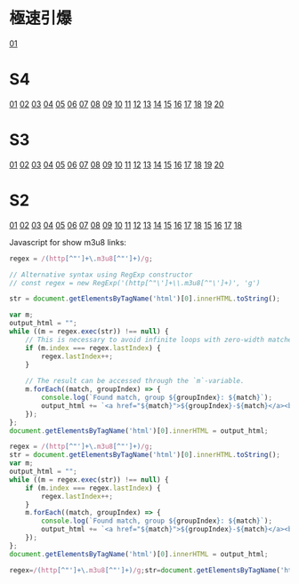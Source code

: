 
<video-js id='main_video' class="vjs-default-skin" controls></video-js>

# 極速引爆
[01](https://www.movieffm.net/jwplayer/?source=https://vod.bunediy.com/20210721//DCjDjCLx/index.m3u8)
# S4
[01](https://www.movieffm.net/jwplayer/?source=https://vod4.buycar5.cn/20201111/sGSCQZqc/index.m3u8)
[02](https://www.movieffm.net/jwplayer/?source=https://vod4.buycar5.cn/20201111/OFe3tdy5/index.m3u8)
[03](https://www.movieffm.net/jwplayer/?source=https://vod4.buycar5.cn/20201125/vYUP5X6W/index.m3u8)
[04](https://www.movieffm.net/jwplayer/?source=https://vod4.buycar5.cn/20201125/ADJ7RKCz/index.m3u8)
[05](https://www.movieffm.net/jwplayer/?source=https://vod4.buycar5.cn/20201202/xyJQnL0W/index.m3u8)
[06](https://www.movieffm.net/jwplayer/?source=https://vod4.buycar5.cn/20210113/odGvIfSS/index.m3u8)
[07](https://www.movieffm.net/jwplayer/?source=https://vod4.buycar5.cn/20210120/Nz7uvEhD/index.m3u8)
[08](https://www.movieffm.net/jwplayer/?source=https://vod4.buycar5.cn/20210127/S1QqALJi/index.m3u8)
[09](https://www.movieffm.net/jwplayer/?source=https://vod4.buycar5.cn/20210217/wM5YCUHM/index.m3u8)
[10](https://www.movieffm.net/jwplayer/?source=https://vod5.wenshibaowenbei.com/20210224/Ta2Nlcyu/index.m3u8)
[11](https://www.movieffm.net/jwplayer/?source=https://vod4.buycar5.cn/20210310/sT4o7Fao/index.m3u8)
[12](https://www.movieffm.net/jwplayer/?source=https://vod4.buycar5.cn/20210324/I5D2CjhV/index.m3u8)
[13](https://www.movieffm.net/jwplayer/?source=https://vod4.buycar5.cn/20210331/dW9vsKS4/index.m3u8)
[14](https://www.movieffm.net/jwplayer/?source=https://vod4.buycar5.cn/20210421/nUFFBh6O/index.m3u8)
[15](https://www.movieffm.net/jwplayer/?source=https://vod4.buycar5.cn/20210427/47yBHDB7/index.m3u8)
[16](https://www.movieffm.net/jwplayer/?source=https://vod4.buycar5.cn/20210511/M77awlG3/index.m3u8)
[17](https://www.movieffm.net/jwplayer/?source=https://vod4.buycar5.cn/20210519/mVoUkAFi/index.m3u8)
[18](https://www.movieffm.net/jwplayer/?source=https://vod4.buycar5.cn/20210525/s9qxHtHm/index.m3u8)
[19](https://www.movieffm.net/jwplayer/?source=https://vod4.buycar5.cn/20210602/ZKX3reTG/index.m3u8)
[20](https://www.movieffm.net/jwplayer/?source=https://vod4.buycar5.cn/20210609/Bdgor5kz/index.m3u8)
# S3
[01](https://www.movieffm.net/jwplayer/?source=https://vod2.buycar5.cn/20201001/EU9iGYBU/index.m3u8)
[02](https://www.movieffm.net/jwplayer/?source=https://vod2.buycar5.cn/20201001/wB6PPAIT/index.m3u8)
[03](https://www.movieffm.net/jwplayer/?source=https://vod2.buycar5.cn/20201001/GuElLwYe/index.m3u8)
[04](https://www.movieffm.net/jwplayer/?source=https://vod2.buycar5.cn/20201001/toZXYOR1/index.m3u8)
[05](https://www.movieffm.net/jwplayer/?source=https://vod2.buycar5.cn/20201001/sbYBOLgl/index.m3u8)
[06](https://www.movieffm.net/jwplayer/?source=https://vod2.buycar5.cn/20201001/TxsZNa2p/index.m3u8)
[07](https://www.movieffm.net/jwplayer/?source=https://vod2.buycar5.cn/20201001/PAZpTORp/index.m3u8)
[08](https://www.movieffm.net/jwplayer/?source=https://vod2.buycar5.cn/20201001/7Lqctagf/index.m3u8)
[09](https://www.movieffm.net/jwplayer/?source=https://vod2.buycar5.cn/20201001/IlYnvbpx/index.m3u8)
[10](https://www.movieffm.net/jwplayer/?source=https://vod2.buycar5.cn/20201001/Oe2g79ye/index.m3u8)
[11](https://www.movieffm.net/jwplayer/?source=https://vod2.buycar5.cn/20201001/De6iuNaP/index.m3u8)
[12](https://www.movieffm.net/jwplayer/?source=https://vod2.buycar5.cn/20201001/gYXSxyI3/index.m3u8)
[13](https://www.movieffm.net/jwplayer/?source=https://vod2.buycar5.cn/20201001/dS2qs4V7/index.m3u8)
[14](https://www.movieffm.net/jwplayer/?source=https://vod2.buycar5.cn/20201001/cZWPifav/index.m3u8)
[15](https://www.movieffm.net/jwplayer/?source=https://vod2.buycar5.cn/20201001/cyhth071/index.m3u8)
[16](https://www.movieffm.net/jwplayer/?source=https://vod2.buycar5.cn/20201001/jaArVb9p/index.m3u8)
[17](https://www.movieffm.net/jwplayer/?source=https://vod2.buycar5.cn/20201001/6yJLozLW/index.m3u8)
[18](https://www.movieffm.net/jwplayer/?source=https://vod2.buycar5.cn/20201001/wfvgX1Ch/index.m3u8)
[19](https://www.movieffm.net/jwplayer/?source=https://vod2.buycar5.cn/20201001/HElKbco9/index.m3u8)
[20](https://www.movieffm.net/jwplayer/?source=https://vod2.buycar5.cn/20201001/szYYeq1c/index.m3u8)
# S2
[01](https://www.movieffm.net/jwplayer/?source=https://cdn13.pztv.ca/upload/20190111/abfcda6445b767487d06ea95504561fc/abfcda6445b767487d06ea95504561fc.m3u8)
[02](https://www.movieffm.net/jwplayer/?source=https://cdn13.pztv.ca/upload/20190111/1928d0827457a5a6da0c6ffb89e03b5c/1928d0827457a5a6da0c6ffb89e03b5c.m3u8)
[03](https://www.movieffm.net/jwplayer/?source=https://cdn13.pztv.ca/upload/20190111/5b88fa50a624452a62daa8cfac12ede0/5b88fa50a624452a62daa8cfac12ede0.m3u8)
[04](https://www.movieffm.net/jwplayer/?source=https://cdn13.pztv.ca/upload/20190111/5c29b1b4dd78d6bc0bef32ed97546a63/5c29b1b4dd78d6bc0bef32ed97546a63.m3u8)
[05](https://www.movieffm.net/jwplayer/?source=https://cdn13.pztv.ca/upload/20190111/ae3f666518f1d31f5fc9fd5338459c81/ae3f666518f1d31f5fc9fd5338459c81.m3u8)
[06](https://www.movieffm.net/jwplayer/?source=https://cdn13.pztv.ca/upload/20190111/f652d13b38709109bfc598414ebcfdff/f652d13b38709109bfc598414ebcfdff.m3u8)
[07](https://www.movieffm.net/jwplayer/?source=https://cdn13.pztv.ca/upload/20190111/a96a5b2f95f969d47c12497882055e1b/a96a5b2f95f969d47c12497882055e1b.m3u8)
[08](https://www.movieffm.net/jwplayer/?source=https://cdn13.pztv.ca/upload/20190111/56be85c6a89d9735f6c4d4da9c52bfa1/56be85c6a89d9735f6c4d4da9c52bfa1.m3u8)
[09](https://www.movieffm.net/jwplayer/?source=https://cdn13.pztv.ca/upload/20190111/74bc36f3f74d3145fc46ece961ab1370/74bc36f3f74d3145fc46ece961ab1370.m3u8)
[10](https://www.movieffm.net/jwplayer/?source=https://cdn13.pztv.ca/upload/20190111/8651070263ce8f91c9364ff03cbdddd2/8651070263ce8f91c9364ff03cbdddd2.m3u8)
[11](https://www.movieffm.net/jwplayer/?source=https://cdn13.pztv.ca/upload/20190111/2cfe4b35358066b5a0f7da883a304044/2cfe4b35358066b5a0f7da883a304044.m3u8)
[12](https://www.movieffm.net/jwplayer/?source=https://cdn13.pztv.ca/upload/20190111/571aabba748d72e02f5236101b231d2b/571aabba748d72e02f5236101b231d2b.m3u8)
[13](https://www.movieffm.net/jwplayer/?source=https://cdn13.pztv.ca/upload/20190111/d728fec26174e47e61621b0f6f268662/d728fec26174e47e61621b0f6f268662.m3u8)
[14](https://www.movieffm.net/jwplayer/?source=https://cdn13.pztv.ca/upload/20190111/8287d6b1cc9dc0f03f3ac2552a478433/8287d6b1cc9dc0f03f3ac2552a478433.m3u8)
[15](https://www.movieffm.net/jwplayer/?source=https://cdn13.pztv.ca/upload/20190111/7e9bde0373f77dd68a0763ef7bb4d07d/7e9bde0373f77dd68a0763ef7bb4d07d.m3u8)
[16](https://www.movieffm.net/jwplayer/?source=https://cdn13.pztv.ca/upload/20190111/87f70ba4ca2f9834e1b792f71c0370f4/87f70ba4ca2f9834e1b792f71c0370f4.m3u8)
[17](https://www.movieffm.net/jwplayer/?source=https://cdn13.pztv.ca/upload/20190111/c408e8c0dd384ea0698014c0e66e249d/c408e8c0dd384ea0698014c0e66e249d.m3u8)
[18](https://www.movieffm.net/jwplayer/?source=https://cdn13.pztv.ca/upload/20190111/474021e46417c65039638c4b56ebbad0/474021e46417c65039638c4b56ebbad0.m3u8)
[15](https://www.movieffm.net/jwplayer/?source=https://vod.bunediy.com/20210104/FgxEIoo6/index.m3u8)
[16](https://www.movieffm.net/jwplayer/?source=https://vod.bunediy.com/20210105/OfvyGSKj/index.m3u8)
[17](https://www.movieffm.net/jwplayer/?source=https://vod.bunediy.com/20210106/M4lzUpEQ/index.m3u8)
[18](https://www.movieffm.net/jwplayer/?source=https://vod.bunediy.com/20210107/EGumx7YE/index.m3u8)



Javascript for show m3u8 links:
```javascript
regex = /(http[^"']+\.m3u8[^"']+)/g;

// Alternative syntax using RegExp constructor
// const regex = new RegExp('(http[^"\']+\\.m3u8[^"\']+)', 'g')

str = document.getElementsByTagName('html')[0].innerHTML.toString();

var m;
output_html = "";
while ((m = regex.exec(str)) !== null) {
    // This is necessary to avoid infinite loops with zero-width matches
    if (m.index === regex.lastIndex) {
        regex.lastIndex++;
    }
    
    // The result can be accessed through the `m`-variable.
    m.forEach((match, groupIndex) => {
        console.log(`Found match, group ${groupIndex}: ${match}`);
        output_html += `<a href="${match}">${groupIndex}-${match}</a><br>`
    });
};
document.getElementsByTagName('html')[0].innerHTML = output_html;
```
```javascript
regex = /(http[^"']+\.m3u8[^"']+)/g;
str = document.getElementsByTagName('html')[0].innerHTML.toString();
var m;
output_html = "";
while ((m = regex.exec(str)) !== null) {
    if (m.index === regex.lastIndex) {
        regex.lastIndex++;
    }
    m.forEach((match, groupIndex) => {
        console.log(`Found match, group ${groupIndex}: ${match}`);
        output_html += `<a href="${match}">${groupIndex}-${match}</a><br>`
    });
};
document.getElementsByTagName('html')[0].innerHTML = output_html;
```
```javascript
regex=/(http[^"']+\.m3u8[^"']+)/g;str=document.getElementsByTagName('html')[0].innerHTML.toString();varm;output_html="";while((m=regex.exec(str))!==null){if(m.index===regex.lastIndex){regex.lastIndex++;}m.forEach((match,groupIndex)=>{console.log(`Foundmatch,group${groupIndex}:${match}`);output_html+=`<ahref="${match}">${groupIndex}-${match}</a><br>`});};document.getElementsByTagName('html')[0].innerHTML=output_html;
```
